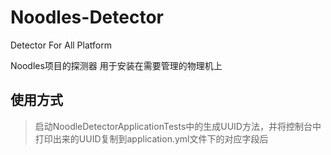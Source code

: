 # Noodles-Detector

Detector For All Platform

Noodles项目的探测器 用于安装在需要管理的物理机上

## 使用方式

> 启动NoodleDetectorApplicationTests中的生成UUID方法，并将控制台中打印出来的UUID复制到application.yml文件下的对应字段后
